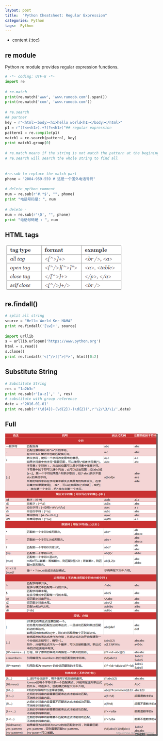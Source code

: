 ```yaml
---
layout: post
title:  "Python Cheatsheet: Regular Expression" 
categories: Python
tags:  Python
---
```


* content
{:toc}

## re module

Python re module provides regular expression functions.

```python
# -*- coding: UTF-8 -*-
import re

# re.match
print(re.match('www', 'www.runoob.com').span())
print(re.match('com', 'www.runoob.com'))

# re.search
## partner
key = r"<html><body><h1>hello world<h1></body></html>"
p1 = r"(?<=<h1>).+?(?=<h1>)"## regular expression
pattern1 = re.compile(p1)
match1 = re.search(pattern1, key)
print match1.group(0)

# re.match means if the string is not match the pattern at the begining, then fail, return None
# re.search will search the whole string to find all


#re.sub to replace the match part
phone = "2004-959-559 # 这是一个国外电话号码"

# delete python comment
num = re.sub(r'#.*$', "", phone)
print "电话号码是: ", num

# delete -
num = re.sub(r'\D', "", phone)
print "电话号码是 : ", num
```

## HTML tags

![](/images/regularexpression.png)

## re.findall()
```python
# split all string
source = "Hello World Ker HAHA"
print re.findall('[\w]+', source)

import urllib
s = urllib.urlopen('https://www.python.org')
html = s.read()
s.close()
print re.findall('<[^/>][^>]*>', html)[0:2]
```

## Substitute String
```python
# Substitute String
res = "1a2b3c"
print re.sub(r'[a-z]',' ', res)
# substitute with group reference
date = r'2016-01-01'
print re.sub(r'(\d{4})-(\d{2})-(\d{2})',r'\2/\3/\1/',date)
```

## Full
![](images/python/regularexpression.png)

